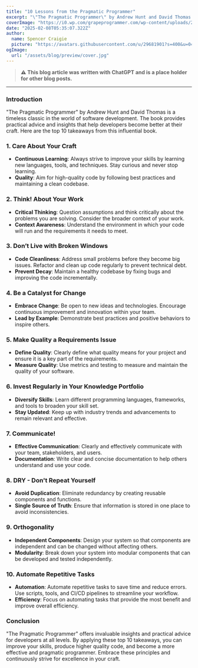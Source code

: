 ```yaml
---
title: "10 Lessons from the Pragmatic Programmer"
excerpt: "\"The Pragmatic Programmer\" by Andrew Hunt and David Thomas is a timeless classic in the world of software development. The book provides practical advice and insights that help developers become better at their craft. Here are the top 10 takeaways from this influential book."
coverImage: "https://i0.wp.com/grapeprogrammer.com/wp-content/uploads/2020/08/PragmaticBanner.png?fit=794%2C596&ssl=1"
date: "2025-02-08T05:35:07.322Z"
author:
  name: Spencer Craigie 
  picture: "https://avatars.githubusercontent.com/u/29681901?s=400&u=0409c337f963a7b28ea70665d788a19c98495315&v=4"
ogImage:
  url: "/assets/blog/preview/cover.jpg"
---
```


> **⚠️  This blog article was written with ChatGPT and is a place holder for other blog posts.**
___
### Introduction
"The Pragmatic Programmer" by Andrew Hunt and David Thomas is a timeless classic in the world of software development. The book provides practical advice and insights that help developers become better at their craft. Here are the top 10 takeaways from this influential book.

### 1. Care About Your Craft
- **Continuous Learning**: Always strive to improve your skills by learning new languages, tools, and techniques. Stay curious and never stop learning.
- **Quality**: Aim for high-quality code by following best practices and maintaining a clean codebase.

### 2. Think! About Your Work
- **Critical Thinking**: Question assumptions and think critically about the problems you are solving. Consider the broader context of your work.
- **Context Awareness**: Understand the environment in which your code will run and the requirements it needs to meet.

### 3. Don’t Live with Broken Windows
- **Code Cleanliness**: Address small problems before they become big issues. Refactor and clean up code regularly to prevent technical debt.
- **Prevent Decay**: Maintain a healthy codebase by fixing bugs and improving the code incrementally.

### 4. Be a Catalyst for Change
- **Embrace Change**: Be open to new ideas and technologies. Encourage continuous improvement and innovation within your team.
- **Lead by Example**: Demonstrate best practices and positive behaviors to inspire others.

### 5. Make Quality a Requirements Issue
- **Define Quality**: Clearly define what quality means for your project and ensure it is a key part of the requirements.
- **Measure Quality**: Use metrics and testing to measure and maintain the quality of your software.

### 6. Invest Regularly in Your Knowledge Portfolio
- **Diversify Skills**: Learn different programming languages, frameworks, and tools to broaden your skill set.
- **Stay Updated**: Keep up with industry trends and advancements to remain relevant and effective.

### 7. Communicate!
- **Effective Communication**: Clearly and effectively communicate with your team, stakeholders, and users.
- **Documentation**: Write clear and concise documentation to help others understand and use your code.

### 8. DRY - Don't Repeat Yourself
- **Avoid Duplication**: Eliminate redundancy by creating reusable components and functions.
- **Single Source of Truth**: Ensure that information is stored in one place to avoid inconsistencies.

### 9. Orthogonality
- **Independent Components**: Design your system so that components are independent and can be changed without affecting others.
- **Modularity**: Break down your system into modular components that can be developed and tested independently.

### 10. Automate Repetitive Tasks
- **Automation**: Automate repetitive tasks to save time and reduce errors. Use scripts, tools, and CI/CD pipelines to streamline your workflow.
- **Efficiency**: Focus on automating tasks that provide the most benefit and improve overall efficiency.

### Conclusion
"The Pragmatic Programmer" offers invaluable insights and practical advice for developers at all levels. By applying these top 10 takeaways, you can improve your skills, produce higher quality code, and become a more effective and pragmatic programmer. Embrace these principles and continuously strive for excellence in your craft.
